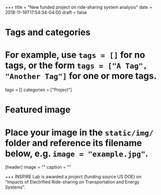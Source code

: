 +++
title = "New funded project on ride-sharing system analysis"
date = 2018-11-19T17:54:34-04:00
draft = false

# Tags and categories
# For example, use `tags = []` for no tags, or the form `tags = ["A Tag", "Another Tag"]` for one or more tags.
tags = []
categories = ["Project"]

# Featured image
# Place your image in the `static/img/` folder and reference its filename below, e.g. `image = "example.jpg"`.
[header]
image = ""
caption = ""

+++
INSPIRE Lab is awarded a project (funding source US DOE) on "Impacts of Electrified Ride-sharing on Transportation and Energy Systems".
